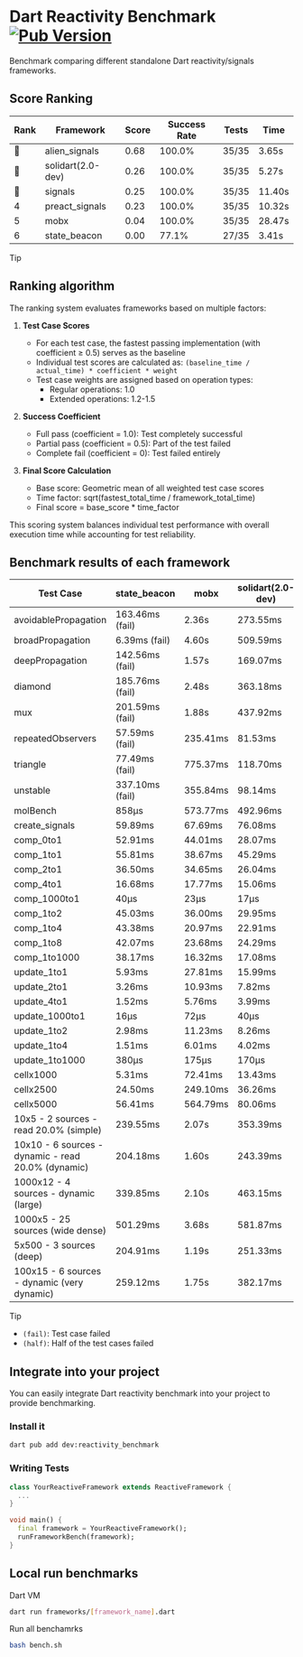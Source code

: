 # Dart Reactivity Benchmark [![Pub Version](https://img.shields.io/pub/v/reactivity_benchmark)](https://pub.dev/packages/reactivity_benchmark)

Benchmark comparing different standalone Dart reactivity/signals frameworks.

## Score Ranking

<!-- ranking start -->
| Rank | Framework | Score | Success Rate | Tests | Time |
|------|-----------|-------|--------------|-------|------|
| 🥇 | alien_signals | 0.68 | 100.0% | 35/35 | 3.65s |
| 🥈 | solidart(2.0-dev) | 0.26 | 100.0% | 35/35 | 5.27s |
| 🥉 | signals | 0.25 | 100.0% | 35/35 | 11.40s |
| 4 | preact_signals | 0.23 | 100.0% | 35/35 | 10.32s |
| 5 | mobx | 0.04 | 100.0% | 35/35 | 28.47s |
| 6 | state_beacon | 0.00 | 77.1% | 27/35 | 3.41s |

<!-- ranking end -->

> [!TIP]
> ## Ranking algorithm
>
> The ranking system evaluates frameworks based on multiple factors:
>
> 1. **Test Case Scores**
>    - For each test case, the fastest passing implementation (with coefficient ≥ 0.5) serves as the baseline
>    - Individual test scores are calculated as: `(baseline_time / actual_time) * coefficient * weight`
>    - Test case weights are assigned based on operation types:
>      - Regular operations: 1.0
>      - Extended operations: 1.2-1.5
>
> 2. **Success Coefficient**
>    - Full pass (coefficient = 1.0): Test completely successful
>    - Partial pass (coefficient = 0.5): Part of the test failed
>    - Complete fail (coefficient = 0): Test failed entirely
>
> 3. **Final Score Calculation**
>    - Base score: Geometric mean of all weighted test case scores
>    - Time factor: sqrt(fastest_total_time / framework_total_time)
>    - Final score = base_score * time_factor
>
> This scoring system balances individual test performance with overall execution time while accounting for test reliability.

## Benchmark results of each framework

<!-- test-case start -->
| Test Case | state_beacon | mobx | solidart(2.0-dev) | preact_signals | signals | alien_signals |
|---|---|---|---|---|---|---|
| avoidablePropagation | 163.46ms (fail) | 2.36s | 273.55ms | 202.14ms | 207.72ms | 182.49ms |
| broadPropagation | 6.39ms (fail) | 4.60s | 509.59ms | 450.02ms | 512.92ms | 341.76ms |
| deepPropagation | 142.56ms (fail) | 1.57s | 169.07ms | 177.66ms | 174.03ms | 125.58ms |
| diamond | 185.76ms (fail) | 2.48s | 363.18ms | 280.40ms | 302.43ms | 228.30ms |
| mux | 201.59ms (fail) | 1.88s | 437.92ms | 404.03ms | 411.23ms | 371.19ms |
| repeatedObservers | 57.59ms (fail) | 235.41ms | 81.53ms | 40.23ms | 46.97ms | 45.30ms |
| triangle | 77.49ms (fail) | 775.37ms | 118.70ms | 99.03ms | 104.87ms | 84.95ms |
| unstable | 337.10ms (fail) | 355.84ms | 98.14ms | 69.83ms | 81.63ms | 68.07ms |
| molBench | 858μs | 573.77ms | 492.96ms | 489.19ms | 491.42ms | 486.58ms |
| create_signals | 59.89ms | 67.69ms | 76.08ms | 4.68ms | 25.80ms | 28.21ms |
| comp_0to1 | 52.91ms | 44.01ms | 28.07ms | 17.82ms | 11.62ms | 8.29ms |
| comp_1to1 | 55.81ms | 38.67ms | 45.29ms | 12.48ms | 28.46ms | 4.20ms |
| comp_2to1 | 36.50ms | 34.65ms | 26.04ms | 12.93ms | 8.81ms | 2.36ms |
| comp_4to1 | 16.68ms | 17.77ms | 15.06ms | 25.77ms | 1.91ms | 7.67ms |
| comp_1000to1 | 40μs | 23μs | 17μs | 10μs | 5μs | 3μs |
| comp_1to2 | 45.03ms | 36.00ms | 29.95ms | 25.42ms | 21.94ms | 9.49ms |
| comp_1to4 | 43.38ms | 20.97ms | 22.91ms | 29.51ms | 9.21ms | 11.54ms |
| comp_1to8 | 42.07ms | 23.68ms | 24.29ms | 7.43ms | 10.70ms | 4.96ms |
| comp_1to1000 | 38.17ms | 16.32ms | 17.08ms | 6.01ms | 6.90ms | 3.50ms |
| update_1to1 | 5.93ms | 27.81ms | 15.99ms | 8.58ms | 8.90ms | 10.14ms |
| update_2to1 | 3.26ms | 10.93ms | 7.82ms | 4.33ms | 4.47ms | 2.24ms |
| update_4to1 | 1.52ms | 5.76ms | 3.99ms | 2.19ms | 2.26ms | 2.54ms |
| update_1000to1 | 16μs | 72μs | 40μs | 21μs | 23μs | 26μs |
| update_1to2 | 2.98ms | 11.23ms | 8.26ms | 4.67ms | 4.46ms | 3.72ms |
| update_1to4 | 1.51ms | 6.01ms | 4.02ms | 2.13ms | 2.23ms | 2.52ms |
| update_1to1000 | 380μs | 175μs | 170μs | 1.14ms | 43μs | 31μs |
| cellx1000 | 5.31ms | 72.41ms | 13.43ms | 9.86ms | 10.03ms | 7.87ms |
| cellx2500 | 24.50ms | 249.10ms | 36.26ms | 27.12ms | 34.97ms | 19.92ms |
| cellx5000 | 56.41ms | 564.79ms | 80.06ms | 70.68ms | 71.06ms | 44.42ms |
| 10x5 - 2 sources - read 20.0% (simple) | 239.55ms | 2.07s | 353.39ms | 446.64ms | 523.75ms | 226.16ms |
| 10x10 - 6 sources - dynamic - read 20.0% (dynamic) | 204.18ms | 1.60s | 243.39ms | 276.79ms | 311.85ms | 172.69ms |
| 1000x12 - 4 sources - dynamic (large) | 339.85ms | 2.10s | 463.15ms | 3.71s | 4.00s | 278.17ms |
| 1000x5 - 25 sources (wide dense) | 501.29ms | 3.68s | 581.87ms | 2.72s | 3.24s | 408.12ms |
| 5x500 - 3 sources (deep) | 204.91ms | 1.19s | 251.33ms | 229.87ms | 225.15ms | 192.59ms |
| 100x15 - 6 sources - dynamic (very dynamic) | 259.12ms | 1.75s | 382.17ms | 454.03ms | 504.10ms | 265.65ms |

<!-- test-case end -->

> [!TIP]
> - `(fail)`: Test case failed
> - `(half)`: Half of the test cases failed

## Integrate into your project

You can easily integrate Dart reactivity benchmark into your project to provide benchmarking.

### Install it

```bash
dart pub add dev:reactivity_benchmark
```

### Writing Tests

```dart
class YourReactiveFramework extends ReactiveFramework {
  ...
}

void main() {
  final framework = YourReactiveFramework();
  runFrameworkBench(framework);
}
```

## Local run benchmarks

Dart VM
```bash
dart run frameworks/[framework_name].dart
```

Run all benchamrks
```bash
bash bench.sh
```

